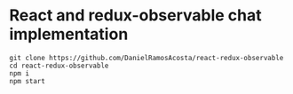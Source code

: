 # React and redux-observable chat implementation

```
git clone https://github.com/DanielRamosAcosta/react-redux-observable
cd react-redux-observable
npm i
npm start
```
